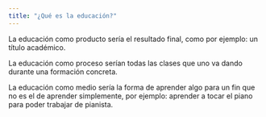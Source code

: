 ```yaml
---
title: "¿Qué es la educación?"
---
```


La educación como producto sería el resultado final, como por ejemplo: un título académico.

La educación como proceso serían todas las clases que uno va dando durante una formación concreta.

La educación como medio sería la forma de aprender algo para un fin que no es el de aprender simplemente, por ejemplo: aprender a tocar el piano para poder trabajar de pianista.
